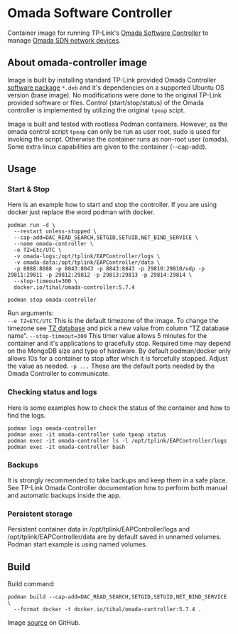 # Omada Software Controller
Container image for running TP-Link's [Omada Software Controller](https://www.tp-link.com/us/business-networking/omada-sdn-controller) to manage [Omada SDN network devices](https://www.tp-link.com/us/business-networking/all-omada/).

## About omada-controller image
Image is built by installing standard TP-Link provided Omada Controller [software package](https://www.tp-link.com/us/support/download/omada-software-controller/) `*.deb` and it's dependencies on a supported Ubuntu OS version (base image). No modifications were done to the original TP-Link provided software or files. Control (start/stop/status) of the Omada controller is implemented by utilizing the original `tpeap` scipt. 

Image is built and tested with rootless Podman containers. However, as the omada control script `tpeap` can only be run as user root, sudo is used for invoking the script. Otherwise the container runs as non-root user (omada). Some extra linux capabilities are given to the container (--cap-add). 

## Usage
### Start & Stop
Here is an example how to start and stop the controller. If you are using docker just replace the word podman with docker.
```
podman run -d \
  --restart unless-stopped \
  --cap-add=DAC_READ_SEARCH,SETGID,SETUID,NET_BIND_SERVICE \
  --name omada-controller \
  -e TZ=Etc/UTC \
  -v omada-logs:/opt/tplink/EAPController/logs \
  -v omada-data:/opt/tplink/EAPController/data \
  -p 8088:8088 -p 8043:8043 -p 8843:8843 -p 29810:29810/udp -p 29811:29811 -p 29812:29812 -p 29813:29813 -p 29814:29814 \
  --stop-timeout=300 \
  docker.io/tihal/omada-controller:5.7.4

podman stop omada-controller
```

Run arguments:<br>
`--e TZ=ETC/UTC`  This is the default timezone of the image. To change the timezone see [TZ database](https://en.wikipedia.org/wiki/List_of_tz_database_time_zones) and pick a new value from column \"TZ database name\". 
`--stop-timeout=300` This timer value allows 5 minutes for the container and it's applications to gracefully stop. Required time may depend on the MongoDB size and type of hardware. By default podman/docker only allows 10s for a container to stop after which it is forcefully stopped. Adjust the value as needed. `-p ...`  These are the default ports needed by the Omada Controller to communicate. 

### Checking status and logs
Here is some examples how to check the status of the container and how to find the logs.
```
podman logs omada-controller
podman exec -it omada-controller sudo tpeap status
podman exec -it omada-controller ls -l /opt/tplink/EAPController/logs
podman exec -it omada-controller bash
```

### Backups
It is strongly recommended to take backups and keep them in a safe place. See TP-Link Omada Controller documentation how to perform both manual and automatic backups inside the app.  

### Persistent storage
Persistent container data in /opt/tplink/EAPController/logs and /opt/tplink/EAPController/data are by default saved in unnamed volumes. Podman start example is using named volumes. 

## Build
Build command: 
```
podman build --cap-add=DAC_READ_SEARCH,SETGID,SETUID,NET_BIND_SERVICE \
  --format docker -t docker.io/tihal/omada-controller:5.7.4 .
```
Image [source](https://github.com/tinoha/omada-controller/) on GitHub. 
